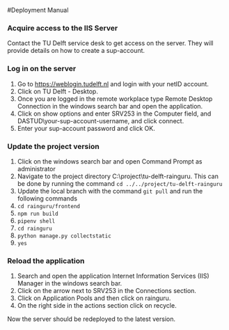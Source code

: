 #Deployment Manual
### Acquire access to the IIS Server
Contact the TU Delft service desk to get access on the server. 
They will provide details on how to create a sup-account.
### Log in on the server
1. Go to <https://weblogin.tudelft.nl> and login with your netID account.
2. Click on TU Delft - Desktop.
3. Once you are logged in the remote workplace type Remote Desktop Connection in the windows search bar and open the application.
4. Click on show options and enter SRV253 in the Computer field, and DASTUD\\your-sup-account-username, and click connect.
5. Enter your sup-account password and click OK.
### Update the project version
1. Click on the windows search bar and open Command Prompt as administrator
2. Navigate to the project directory C:\project\tu-delft-rainguru. This can be done by running the command ```cd ../../project/tu-delft-rainguru```
3. Update the local branch with the command ```git pull``` and run the following commands
4. ```cd rainguru/frontend```
5. ```npm run build```
6. ```pipenv shell```
7. ```cd rainguru```
8. ```python manage.py collectstatic```
9. ```yes```
### Reload the application
1. Search and open the application Internet Information Services (IIS) Manager in the windows search bar.
2. Click on the arrow next to SRV253 in the Connections section.
3. Click on Application Pools and then click on rainguru.
4. On the right side in the actions section click on recycle.

Now the server should be redeployed to the latest version.
